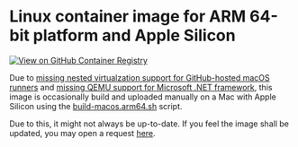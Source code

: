 # Linux container image for ARM 64-bit platform and Apple Silicon

[![View on GitHub Container Registry](https://img.shields.io/badge/View%20on-GitHub%20Container%20Registry-blue?logo=github)](https://ghcr.io/workoho/azauto-common-runbook-fw)

Due to [missing nested virtualzation support for GitHub-hosted macOS runners](https://docs.github.com/en/actions/using-github-hosted-runners/about-larger-runners/about-larger-runners#limitations-for-macos-larger-runners) and [missing QEMU support for Microsoft .NET framework](https://github.com/PowerShell/PowerShell-Docker/wiki/Known-Issues#arm-and-qemu-not-supported), this image is occasionally build and uploaded manually on a Mac with Apple Silicon using the [build-macos.arm64.sh](https://github.com/Workoho/AzAuto-Common-Runbook-FW.Docker/blob/main/scripts/build-macos.arm64.sh) script.

Due to this, it might not always be up-to-date. If you feel the image shall be updated, you may open a request [here](https://github.com/Workoho/AzAuto-Common-Runbook-FW/issues/new?labels=enhancement&template=feature-request---.md).

